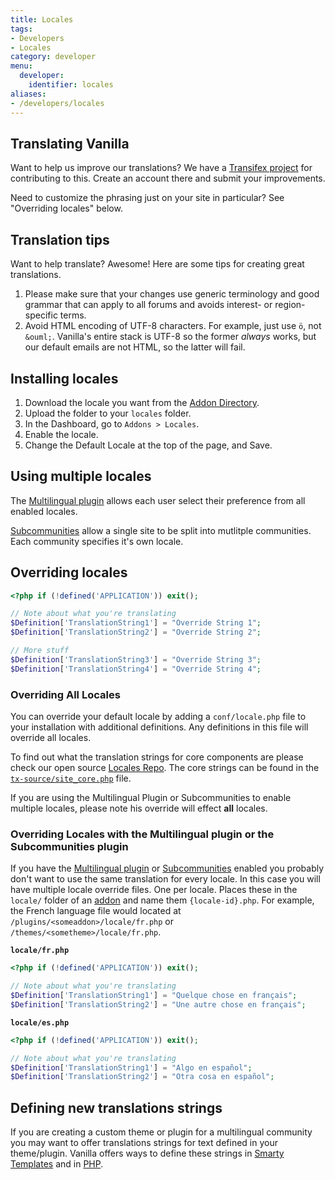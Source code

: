 ```yaml
---
title: Locales
tags:
- Developers
- Locales
category: developer
menu:
  developer:
    identifier: locales
aliases:
- /developers/locales
---
```

## Translating Vanilla

Want to help us improve our translations? We have a [Transifex project](https://www.transifex.com/projects/p/vanilla/) for contributing to this. Create an account there and submit your improvements.

Need to customize the phrasing just on your site in particular? See "Overriding locales" below.

## Translation tips

Want to help translate? Awesome! Here are some tips for creating great translations.

1. Please make sure that your changes use generic terminology and good grammar that can apply to all forums and avoids interest- or region-specific terms.
2. Avoid HTML encoding of UTF-8 characters. For example, just use `ö`, not `&ouml;`. Vanilla's entire stack is UTF-8 so the former _always_ works, but our default emails are not HTML, so the latter will fail.

## Installing locales

1. Download the locale you want from the [Addon Directory](https://open.vanillaforums.com/addon/browse/all/popular/recent/).
2. Upload the folder to your `locales` folder.
3. In the Dashboard, go to `Addons > Locales`.
4. Enable the locale.
5. Change the Default Locale at the top of the page, and Save.

## Using multiple locales

The [Multilingual plugin](https://open.vanillaforums.com/addon/multilingual-plugin) allows each user select their preference from all enabled locales.

[Subcommunities](/help/multisite/#subcommunities) allow a single site to be split into mutlitple communities. Each community specifies it's own locale.

## Overriding locales

```php
<?php if (!defined('APPLICATION')) exit();

// Note about what you're translating
$Definition['TranslationString1'] = "Override String 1";
$Definition['TranslationString2'] = "Override String 2";

// More stuff
$Definition['TranslationString3'] = "Override String 3";
$Definition['TranslationString4'] = "Override String 4";
```

### Overriding All Locales

You can override your default locale by adding a `conf/locale.php` file to your installation with additional definitions. Any definitions in this file will override all locales.

To find out what the translation strings for core components are please check our open source [Locales Repo](https://github.com/vanilla/locales). The core strings can be found in the [`tx-source/site_core.php`](https://github.com/vanilla/locales/blob/master/tx-source/site_core.php) file. 

If you are using the Multilingual Plugin or Subcommunities to enable multiple locales, please note his override will effect **all** locales.

### Overriding Locales with the Multilingual plugin or the Subcommunities plugin

If you have the [Multilingual plugin](https://open.vanillaforums.com/addon/multilingual-plugin) or 
[Subcommunities](/help/multisite/#subcommunities) enabled you probably don't want to use the same translation for every locale. In this case you will have multiple locale override files. One per locale. Places these in the `locale/` folder of an [addon](/developer/addons) and name them `{locale-id}.php`. For example, the French language file would located at `/plugins/<someaddon>/locale/fr.php` or `/themes/<sometheme>/locale/fr.php`.

**`locale/fr.php`**
```php
<?php if (!defined('APPLICATION')) exit();

// Note about what you're translating
$Definition['TranslationString1'] = "Quelque chose en français";
$Definition['TranslationString2'] = "Une autre chose en français";
```

**`locale/es.php`**
```php
<?php if (!defined('APPLICATION')) exit();

// Note about what you're translating
$Definition['TranslationString1'] = "Algo en español";
$Definition['TranslationString2'] = "Otra cosa en español";
```

## Defining new translations strings

If you are creating a custom theme or plugin for a multilingual community you may want to offer translations strings for text defined in your theme/plugin. Vanilla offers ways to define these strings in [Smarty Templates](/developer/smarty/functions/#function-t) and in [PHP](http://docs.vanillaforums.com/developer/framework/i18n/).
